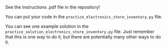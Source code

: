 See the Instructions .pdf file in the repository!

You can put your code in the `practice_electronics_store_inventory.py` file.

You can see one example solution in the `practice_solution_electronics_store_inventory.py` file. Just remember that this is one way to do it, but there are potentially many other ways to do it.